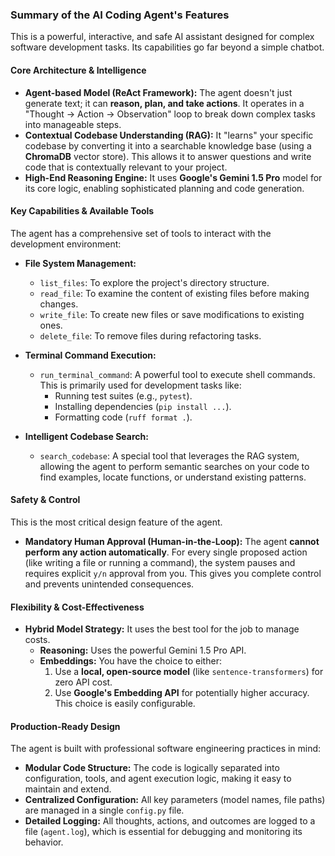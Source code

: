 ### **Summary of the AI Coding Agent's Features**

This is a powerful, interactive, and safe AI assistant designed for complex software development tasks. Its capabilities go far beyond a simple chatbot.

#### **Core Architecture & Intelligence**

* **Agent-based Model (ReAct Framework):** The agent doesn't just generate text; it can **reason, plan, and take actions**. It operates in a "Thought -> Action -> Observation" loop to break down complex tasks into manageable steps.
* **Contextual Codebase Understanding (RAG):** It "learns" your specific codebase by converting it into a searchable knowledge base (using a **ChromaDB** vector store). This allows it to answer questions and write code that is contextually relevant to your project.
* **High-End Reasoning Engine:** It uses **Google's Gemini 1.5 Pro** model for its core logic, enabling sophisticated planning and code generation.

#### **Key Capabilities & Available Tools**

The agent has a comprehensive set of tools to interact with the development environment:

* **File System Management:**
    * `list_files`: To explore the project's directory structure.
    * `read_file`: To examine the content of existing files before making changes.
    * `write_file`: To create new files or save modifications to existing ones.
    * `delete_file`: To remove files during refactoring tasks.

* **Terminal Command Execution:**
    * `run_terminal_command`: A powerful tool to execute shell commands. This is primarily used for development tasks like:
        * Running test suites (e.g., `pytest`).
        * Installing dependencies (`pip install ...`).
        * Formatting code (`ruff format .`).

* **Intelligent Codebase Search:**
    * `search_codebase`: A special tool that leverages the RAG system, allowing the agent to perform semantic searches on your code to find examples, locate functions, or understand existing patterns.

#### **Safety & Control**

This is the most critical design feature of the agent.

* **Mandatory Human Approval (Human-in-the-Loop):** The agent **cannot perform any action automatically**. For every single proposed action (like writing a file or running a command), the system pauses and requires explicit `y/n` approval from you. This gives you complete control and prevents unintended consequences.

#### **Flexibility & Cost-Effectiveness**

* **Hybrid Model Strategy:** It uses the best tool for the job to manage costs.
    * **Reasoning:** Uses the powerful Gemini 1.5 Pro API.
    * **Embeddings:** You have the choice to either:
        1.  Use a **local, open-source model** (like `sentence-transformers`) for zero API cost.
        2.  Use **Google's Embedding API** for potentially higher accuracy.
        This choice is easily configurable.

#### **Production-Ready Design**

The agent is built with professional software engineering practices in mind:

* **Modular Code Structure:** The code is logically separated into configuration, tools, and agent execution logic, making it easy to maintain and extend.
* **Centralized Configuration:** All key parameters (model names, file paths) are managed in a single `config.py` file.
* **Detailed Logging:** All thoughts, actions, and outcomes are logged to a file (`agent.log`), which is essential for debugging and monitoring its behavior.